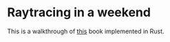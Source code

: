 # Raytracing in a weekend

This is a walkthrough of [this](http://www.realtimerendering.com/raytracing/Ray%20Tracing%20in%20a%20Weekend.pdf) book implemented in Rust.
